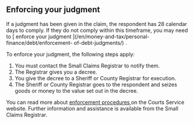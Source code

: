 ##  Enforcing your judgment

If a judgment has been given in the claim, the respondent has 28 calendar days
to comply. If they do not comply within this timeframe, you may need to [
enforce your judgment ](/en/money-and-tax/personal-finance/debt/enforcement-
of-debt-judgments/) .

To enforce your judgment, the following steps apply:

  1. You must contact the Small Claims Registrar to notify them. 
  2. The Registrar gives you a decree. 
  3. You give the decree to a Sheriff or County Registrar for execution. 
  4. The Sheriff or County Registrar goes to the respondent and seizes goods or money to the value set out in the decree. 

You can read more about [ enforcement procedures
](https://www.courts.ie/execution-enforcement) on the Courts Service website.
Further information and assistance is available from the Small Claims
Registrar.
